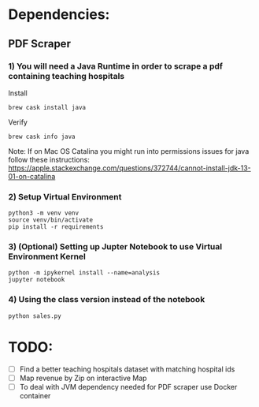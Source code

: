 # Dependencies:

## PDF Scraper
### 1) You will need a Java Runtime in order to scrape a pdf containing teaching hospitals

Install
```
brew cask install java
```

Verify
```
brew cask info java
```

Note:
If on Mac OS Catalina you might run into permissions issues for java
follow these instructions: https://apple.stackexchange.com/questions/372744/cannot-install-jdk-13-01-on-catalina

### 2) Setup Virtual Environment
```
python3 -m venv venv
source venv/bin/activate
pip install -r requirements
```


### 3) (Optional) Setting up Jupter Notebook to use Virtual Environment Kernel

```
python -m ipykernel install --name=analysis
jupyter notebook
```


### 4) Using the class version instead of the notebook

```
python sales.py
```

# TODO:
- [ ] Find a better teaching hospitals dataset with matching hospital ids
- [ ] Map revenue by Zip on interactive Map
- [ ] To deal with JVM dependency needed for PDF scraper use Docker container
